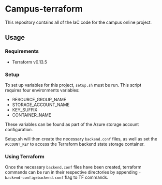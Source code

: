 # Campus-terraform

This repository contains all of the IaC code for the campus online project.

## Usage

### Requirements

- Terraform v0.13.5

### Setup

To set up variables for this project, `setup.sh` must be run. This script requires four environments variables:
- RESOURCE_GROUP_NAME
- STORAGE_ACCOUNT_NAME
- KEY_SUFFIX
- CONTAINER_NAME

These variables can be found as part of the Azure storage account configuration.

Setup.sh will then create the necessary `backend.conf` files, as well as set the `ACCOUNT_KEY` to access the Terraform backend state storage container.

### Using Terraform

Once the necessary `backend.conf` files have been created, terraform commands can be run in their respective directories by appending `-backend-config=backend.conf` flag to TF commands.
